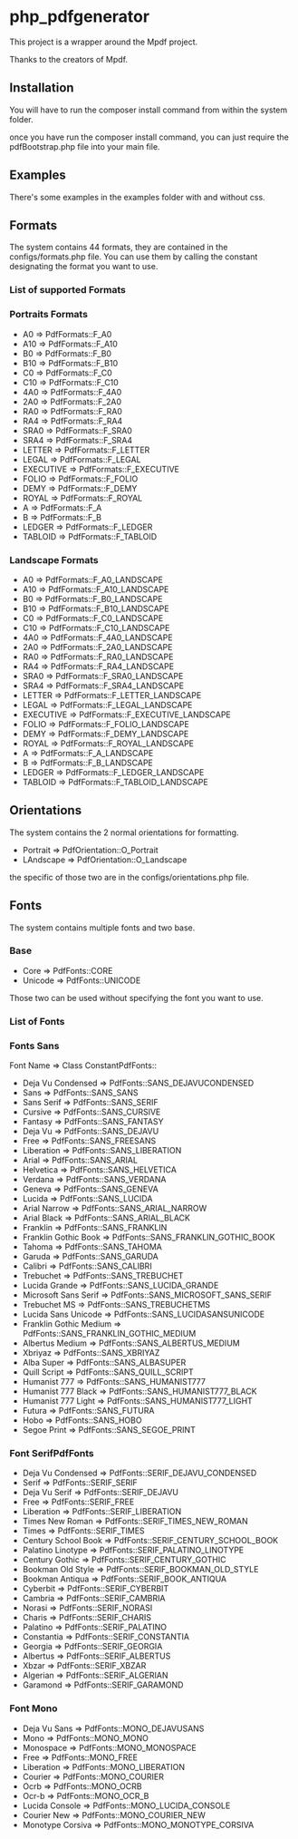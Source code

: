 # php_pdfgenerator

This project is a wrapper around the Mpdf project.

Thanks to the creators of Mpdf.

## Installation

You will have to run the composer install command from within the system folder.

once you have run the composer install command, you can just require the pdfBootstrap.php file into your main file.

## Examples

There's some examples in the examples folder with and without css.

## Formats

The system contains 44 formats, they are contained in the configs/formats.php file.  You can use them by calling the constant designating the format you want to use.

### List of supported Formats

### Portraits Formats

- A0                       => PdfFormats::F_A0
- A10                      => PdfFormats::F_A10
- B0                       => PdfFormats::F_B0
- B10                      => PdfFormats::F_B10
- C0                       => PdfFormats::F_C0
- C10                      => PdfFormats::F_C10
- 4A0                      => PdfFormats::F_4A0
- 2A0                      => PdfFormats::F_2A0
- RA0                      => PdfFormats::F_RA0
- RA4                      => PdfFormats::F_RA4
- SRA0                     => PdfFormats::F_SRA0
- SRA4                     => PdfFormats::F_SRA4
- LETTER                   => PdfFormats::F_LETTER
- LEGAL                    => PdfFormats::F_LEGAL
- EXECUTIVE                => PdfFormats::F_EXECUTIVE
- FOLIO                    => PdfFormats::F_FOLIO
- DEMY                     => PdfFormats::F_DEMY
- ROYAL                    => PdfFormats::F_ROYAL
- A                        => PdfFormats::F_A
- B                        => PdfFormats::F_B
- LEDGER                   => PdfFormats::F_LEDGER
- TABLOID                  => PdfFormats::F_TABLOID

### Landscape Formats

- A0                       => PdfFormats::F_A0_LANDSCAPE
- A10                      => PdfFormats::F_A10_LANDSCAPE
- B0                       => PdfFormats::F_B0_LANDSCAPE
- B10                      => PdfFormats::F_B10_LANDSCAPE
- C0                       => PdfFormats::F_C0_LANDSCAPE
- C10                      => PdfFormats::F_C10_LANDSCAPE
- 4A0                      => PdfFormats::F_4A0_LANDSCAPE
- 2A0                      => PdfFormats::F_2A0_LANDSCAPE
- RA0                      => PdfFormats::F_RA0_LANDSCAPE
- RA4                      => PdfFormats::F_RA4_LANDSCAPE
- SRA0                     => PdfFormats::F_SRA0_LANDSCAPE
- SRA4                     => PdfFormats::F_SRA4_LANDSCAPE
- LETTER                   => PdfFormats::F_LETTER_LANDSCAPE
- LEGAL                    => PdfFormats::F_LEGAL_LANDSCAPE
- EXECUTIVE                => PdfFormats::F_EXECUTIVE_LANDSCAPE
- FOLIO                    => PdfFormats::F_FOLIO_LANDSCAPE
- DEMY                     => PdfFormats::F_DEMY_LANDSCAPE
- ROYAL                    => PdfFormats::F_ROYAL_LANDSCAPE
- A                        => PdfFormats::F_A_LANDSCAPE
- B                        => PdfFormats::F_B_LANDSCAPE
- LEDGER                   => PdfFormats::F_LEDGER_LANDSCAPE
- TABLOID                  => PdfFormats::F_TABLOID_LANDSCAPE

## Orientations

The system contains the 2 normal orientations for formatting.

- Portrait                 => PdfOrientation::O_Portrait
- LAndscape                => PdfOrientation::O_Landscape

the specific of those two are in the configs/orientations.php file.

## Fonts

The system contains multiple fonts and two base.

### Base

- Core                     => PdfFonts::CORE
- Unicode                  => PdfFonts::UNICODE

Those two can be used without specifying the font you want to use.

### List of Fonts

### Fonts Sans

Font Name => Class ConstantPdfFonts::

- Deja Vu Condensed        => PdfFonts::SANS_DEJAVUCONDENSED
- Sans                     => PdfFonts::SANS_SANS
- Sans Serif               => PdfFonts::SANS_SERIF
- Cursive                  => PdfFonts::SANS_CURSIVE
- Fantasy                  => PdfFonts::SANS_FANTASY
- Deja Vu                  => PdfFonts::SANS_DEJAVU
- Free                     => PdfFonts::SANS_FREESANS
- Liberation               => PdfFonts::SANS_LIBERATION
- Arial                    => PdfFonts::SANS_ARIAL
- Helvetica                => PdfFonts::SANS_HELVETICA
- Verdana                  => PdfFonts::SANS_VERDANA
- Geneva                   => PdfFonts::SANS_GENEVA
- Lucida                   => PdfFonts::SANS_LUCIDA
- Arial Narrow             => PdfFonts::SANS_ARIAL_NARROW
- Arial Black              => PdfFonts::SANS_ARIAL_BLACK
- Franklin                 => PdfFonts::SANS_FRANKLIN
- Franklin Gothic Book     => PdfFonts::SANS_FRANKLIN_GOTHIC_BOOK
- Tahoma                   => PdfFonts::SANS_TAHOMA
- Garuda                   => PdfFonts::SANS_GARUDA
- Calibri                  => PdfFonts::SANS_CALIBRI
- Trebuchet                => PdfFonts::SANS_TREBUCHET
- Lucida Grande            => PdfFonts::SANS_LUCIDA_GRANDE
- Microsoft Sans Serif     => PdfFonts::SANS_MICROSOFT_SANS_SERIF
- Trebuchet MS             => PdfFonts::SANS_TREBUCHETMS
- Lucida Sans Unicode      => PdfFonts::SANS_LUCIDASANSUNICODE
- Franklin Gothic Medium   => PdfFonts::SANS_FRANKLIN_GOTHIC_MEDIUM
- Albertus Medium          => PdfFonts::SANS_ALBERTUS_MEDIUM
- Xbriyaz                  => PdfFonts::SANS_XBRIYAZ
- Alba Super               => PdfFonts::SANS_ALBASUPER
- Quill Script             => PdfFonts::SANS_QUILL_SCRIPT
- Humanist 777             => PdfFonts::SANS_HUMANIST777
- Humanist 777 Black       => PdfFonts::SANS_HUMANIST777_BLACK
- Humanist 777 Light       => PdfFonts::SANS_HUMANIST777_LIGHT
- Futura                   => PdfFonts::SANS_FUTURA
- Hobo                     => PdfFonts::SANS_HOBO
- Segoe Print              => PdfFonts::SANS_SEGOE_PRINT

### Font SerifPdfFonts

- Deja Vu Condensed        => PdfFonts::SERIF_DEJAVU_CONDENSED
- Serif                    => PdfFonts::SERIF_SERIF
- Deja Vu Serif            => PdfFonts::SERIF_DEJAVU
- Free                     => PdfFonts::SERIF_FREE
- Liberation               => PdfFonts::SERIF_LIBERATION
- Times New Roman          => PdfFonts::SERIF_TIMES_NEW_ROMAN
- Times                    => PdfFonts::SERIF_TIMES
- Century School Book      => PdfFonts::SERIF_CENTURY_SCHOOL_BOOK
- Palatino Linotype        => PdfFonts::SERIF_PALATINO_LINOTYPE
- Century Gothic           => PdfFonts::SERIF_CENTURY_GOTHIC
- Bookman Old Style        => PdfFonts::SERIF_BOOKMAN_OLD_STYLE
- Bookman Antiqua          => PdfFonts::SERIF_BOOK_ANTIQUA
- Cyberbit                 => PdfFonts::SERIF_CYBERBIT
- Cambria                  => PdfFonts::SERIF_CAMBRIA
- Norasi                   => PdfFonts::SERIF_NORASI
- Charis                   => PdfFonts::SERIF_CHARIS
- Palatino                 => PdfFonts::SERIF_PALATINO
- Constantia               => PdfFonts::SERIF_CONSTANTIA
- Georgia                  => PdfFonts::SERIF_GEORGIA
- Albertus                 => PdfFonts::SERIF_ALBERTUS
- Xbzar                    => PdfFonts::SERIF_XBZAR
- Algerian                 => PdfFonts::SERIF_ALGERIAN
- Garamond                 => PdfFonts::SERIF_GARAMOND

### Font Mono

- Deja Vu Sans             => PdfFonts::MONO_DEJAVUSANS
- Mono                     => PdfFonts::MONO_MONO
- Monospace                => PdfFonts::MONO_MONOSPACE
- Free                     => PdfFonts::MONO_FREE
- Liberation               => PdfFonts::MONO_LIBERATION
- Courier                  => PdfFonts::MONO_COURIER
- Ocrb                     => PdfFonts::MONO_OCRB
- Ocr-b                    => PdfFonts::MONO_OCR_B
- Lucida Console           => PdfFonts::MONO_LUCIDA_CONSOLE
- Courier New              => PdfFonts::MONO_COURIER_NEW
- Monotype Corsiva         => PdfFonts::MONO_MONOTYPE_CORSIVA
